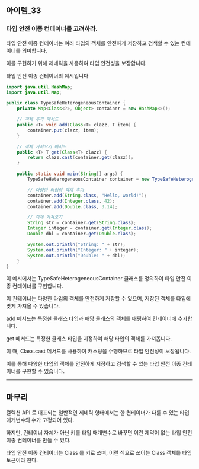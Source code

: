 ## 아이템_33

### 타입 안전 이종 컨테이너를 고려하라.

타입 안전 이종 컨테이너는 여러 타입의 객체를 안전하게 저장하고 검색할 수 있는 컨테이너를 의미합니다.

이를 구현하기 위해 제네릭을 사용하여 타입 안전성을 보장합니다.

타입 안전 이종 컨테이너의 예시입니다
```java
import java.util.HashMap;
import java.util.Map;

public class TypeSafeHeterogeneousContainer {
    private Map<Class<?>, Object> container = new HashMap<>();

    // 객체 추가 메서드
    public <T> void add(Class<T> clazz, T item) {
        container.put(clazz, item);
    }

    // 객체 가져오기 메서드
    public <T> T get(Class<T> clazz) {
        return clazz.cast(container.get(clazz));
    }

    public static void main(String[] args) {
        TypeSafeHeterogeneousContainer container = new TypeSafeHeterogeneousContainer();

        // 다양한 타입의 객체 추가
        container.add(String.class, "Hello, world!");
        container.add(Integer.class, 42);
        container.add(Double.class, 3.14);

        // 객체 가져오기
        String str = container.get(String.class);
        Integer integer = container.get(Integer.class);
        Double dbl = container.get(Double.class);

        System.out.println("String: " + str);
        System.out.println("Integer: " + integer);
        System.out.println("Double: " + dbl);
    }
}

```

이 예시에서는 TypeSafeHeterogeneousContainer 클래스를 정의하여 타입 안전 이종 컨테이너를 구현합니다. 

이 컨테이너는 다양한 타입의 객체를 안전하게 저장할 수 있으며, 저장된 객체를 타입에 맞게 가져올 수 있습니다.

add 메서드는 특정한 클래스 타입과 해당 클래스의 객체를 매핑하여 컨테이너에 추가합니다.

get 메서드는 특정한 클래스 타입을 지정하여 해당 타입의 객체를 가져옵니다.

이 때, Class.cast 메서드를 사용하여 캐스팅을 수행하므로 타입 안전성이 보장됩니다.

이를 통해 다양한 타입의 객체를 안전하게 저장하고 검색할 수 있는 타입 안전 이종 컨테이너를 구현할 수 있습니다.

---

## 마무리

컬렉션 API 로 대표되는 일반적인 제네릭 형태에서는 한 컨테이너가 다룰 수 있는 타입 매개변수의 수가 고정되어 있다.

하지만, 컨테이너 자체가 아닌 키를 타입 매개변수로 바꾸면 이런 제약이 없는 타입 안전 이종 컨테이너를 만들 수 있다.

타입 안전 이종 컨테이너는 Class 를 키로 쓰며, 이런 식으로 쓰이는 Class 객체를 타입 토근이라 한다. 